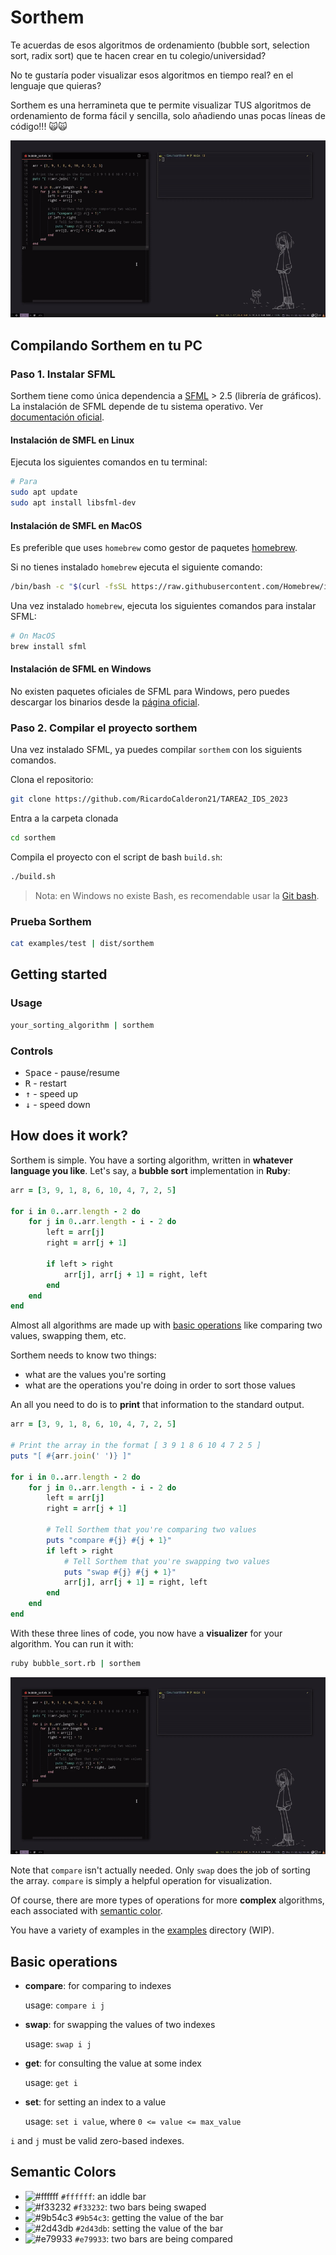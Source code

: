 <!-- markdownlint-disable MD033 -->
# Sorthem

Te acuerdas de esos algoritmos de ordenamiento (bubble sort, selection sort, radix sort) que
te hacen crear en tu colegio/universidad?

No te gustaría poder visualizar esos algoritmos en tiempo real? en el lenguaje que quieras?

Sorthem es una herramineta que te permite visualizar TUS algoritmos de ordenamiento
de forma fácil y sencilla, solo añadiendo unas pocas líneas de código!!! 🙀🙀

![Bubble Sort sorthem demo](./assets/demo.gif)

## Compilando Sorthem en tu PC

### Paso 1. Instalar SFML

Sorthem tiene como única dependencia a [SFML](https://www.sfml-dev.org/) > 2.5
(librería de gráficos). La instalación de SFML depende de tu sistema operativo.
Ver [documentación oficial](https://www.sfml-dev.org/tutorials/latest).

#### Instalación de SMFL en Linux

Ejecuta los siguientes comandos en tu terminal:

```bash
# Para 
sudo apt update
sudo apt install libsfml-dev
```

#### Instalación de SMFL en MacOS

Es preferible que uses `homebrew` como gestor de paquetes [homebrew](https://brew.sh/index_es).

Si no tienes instalado `homebrew` ejecuta el siguiente comando:

```bash
/bin/bash -c "$(curl -fsSL https://raw.githubusercontent.com/Homebrew/install/HEAD/install.sh)"
```

Una vez instalado `homebrew`, ejecuta los siguientes comandos para instalar SFML:

```bash
# On MacOS
brew install sfml
```

#### Instalación de SFML en Windows

No existen paquetes oficiales de SFML para Windows, pero puedes descargar los binarios
desde la [página oficial](https://www.sfml-dev.org/download/sfml/2.5.1/).

### Paso 2. Compilar el proyecto sorthem

Una vez instalado SFML, ya puedes compilar `sorthem` con los siguients comandos.

Clona el repositorio:

```bash
git clone https://github.com/RicardoCalderon21/TAREA2_IDS_2023
```

Entra a la carpeta clonada

```bash
cd sorthem
```

Compila el proyecto con el script de bash `build.sh`:

```bash
./build.sh
```

> Nota: en Windows no existe Bash, es recomendable usar la [Git bash](https://gitforwindows.org/).

### Prueba Sorthem

```bash
cat examples/test | dist/sorthem
```

## Getting started

### Usage

```bash
your_sorting_algorithm | sorthem
```

### Controls

- <kbd>Space</kbd> - pause/resume
- <kbd>R</kbd> - restart
- <kbd>&uparrow;</kbd> - speed up
- <kbd>&downarrow;</kbd> - speed down


## How does it work?

Sorthem is simple. You have a sorting algorithm, written in **whatever
language you like**. Let's say, a **bubble sort** implementation in **Ruby**:

```ruby
arr = [3, 9, 1, 8, 6, 10, 4, 7, 2, 5]

for i in 0..arr.length - 2 do
    for j in 0..arr.length - i - 2 do
        left = arr[j]
        right = arr[j + 1]

        if left > right
            arr[j], arr[j + 1] = right, left
        end
    end
end
```

Almost all algorithms are made up with [basic operations](#basic-operations)
like comparing two values, swapping them, etc.

Sorthem needs to know two things:

- what are the values you're sorting
- what are the operations you're doing in order to sort those values

An all you need to do is to **print** that information to the standard output.

```ruby
arr = [3, 9, 1, 8, 6, 10, 4, 7, 2, 5]

# Print the array in the format [ 3 9 1 8 6 10 4 7 2 5 ]
puts "[ #{arr.join(' ')} ]"

for i in 0..arr.length - 2 do
    for j in 0..arr.length - i - 2 do
        left = arr[j]
        right = arr[j + 1]

        # Tell Sorthem that you're comparing two values
        puts "compare #{j} #{j + 1}"
        if left > right
            # Tell Sorthem that you're swapping two values
            puts "swap #{j} #{j + 1}"
            arr[j], arr[j + 1] = right, left
        end
    end
end
```

With these three lines of code, you now have a **visualizer** for your
algorithm. You can run it with:

```bash
ruby bubble_sort.rb | sorthem
```

![Bubble Sort sorthem demo](./assets/demo.gif)

Note that `compare` isn't actually needed. Only `swap` does the job of sorting
the array. `compare` is simply a helpful operation for visualization.

Of course, there are more types of operations for more **complex** algorithms,
each associated with [semantic color](#semantic-colors).

You have a variety of examples in the [examples](./examples/) directory (WIP).

## Basic operations

- **compare**: for comparing to indexes

  usage: `compare i j`

- **swap**: for swapping the values of two indexes

  usage: `swap i j`

- **get**: for consulting the value at some index

  usage: `get i`

- **set**: for setting an index to a value

  usage: `set i value`, where `0 <= value <= max_value`

`i` and `j` must be valid zero-based indexes.

## Semantic Colors

- ![#ffffff](https://placehold.co/15x15/ffffff/ffffff.png) `#ffffff`: an iddle bar
- ![#f33232](https://placehold.co/15x15/f33232/f33232.png) `#f33232`: two bars being swaped
- ![#9b54c3](https://placehold.co/15x15/9b54c3/9b54c3.png) `#9b54c3`: getting the value of the bar
- ![#2d43db](https://placehold.co/15x15/2d43db/2d43db.png) `#2d43db`: setting the value of the bar
- ![#e79933](https://placehold.co/15x15/e79933/e79933.png) `#e79933`: two bars are being compared
